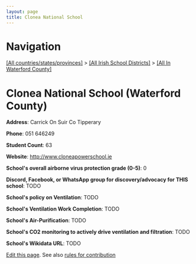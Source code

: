 ```yaml
---
layout: page
title: Clonea National School
---
```

# Navigation

[[All countries/states/provinces]](../../..) > [[All Irish School Districts]](../..) > [[All In Waterford County]](..)

# Clonea National School (Waterford County)

**Address**: Carrick On Suir Co Tipperary

**Phone**: 051 646249

**Student Count**: 63

**Website**: <http://www.cloneapowerschool.ie>

**School's overall airborne virus protection grade (0-5)**: 0

**Discord, Facebook, or WhatsApp group for discovery/advocacy for THIS school**: TODO

**School's policy on Ventilation**: TODO

**School's Ventilation Work Completion**: TODO

**School's Air-Purification**: TODO

**School's CO2 monitoring to actively drive ventilation and filtration**: TODO

**School's Wikidata URL**: TODO


[Edit this page](https://github.com/ventilate-schools/Ireland/edit/main/./Waterford_County/Clonea_National_School.md). See also [rules for contribution](../../../contribution-rules/)